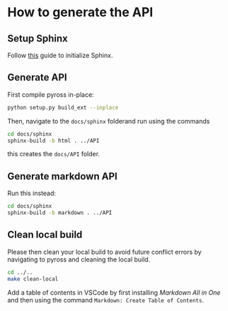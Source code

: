# How to generate the API


## Setup Sphinx

Follow [this](https://medium.com/@eikonomega/getting-started-with-sphinx-autodoc-part-1-2cebbbca5365)
guide to initialize Sphinx.

## Generate API

First compile pyross in-place:

```bash
python setup.py build_ext --inplace
```

Then, navigate to the `docs/sphinx` folderand run using the commands

```bash
cd docs/sphinx
sphinx-build -b html . ../API
```

this creates the `docs/API` folder.

## Generate markdown API

Run this instead:

```bash
cd docs/sphinx
sphinx-build -b markdown . ../API
```

## Clean local build

Please then clean your local build to avoid future conflict errors by
navigating to pyross and cleaning the local build.

```bash
cd ../..
make clean-local
```

Add a table of contents in VSCode by first installing *Markdown All in One*
and then using the command `Markdown: Create Table of Contents`.

